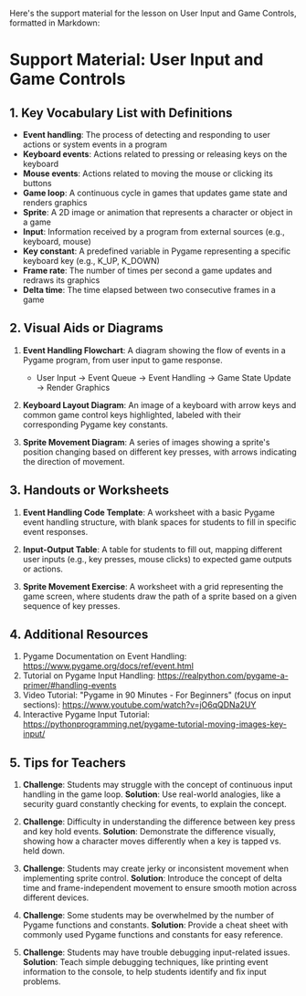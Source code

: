 Here's the support material for the lesson on User Input and Game Controls, formatted in Markdown:

# Support Material: User Input and Game Controls

## 1. Key Vocabulary List with Definitions

- **Event handling**: The process of detecting and responding to user actions or system events in a program
- **Keyboard events**: Actions related to pressing or releasing keys on the keyboard
- **Mouse events**: Actions related to moving the mouse or clicking its buttons
- **Game loop**: A continuous cycle in games that updates game state and renders graphics
- **Sprite**: A 2D image or animation that represents a character or object in a game
- **Input**: Information received by a program from external sources (e.g., keyboard, mouse)
- **Key constant**: A predefined variable in Pygame representing a specific keyboard key (e.g., K_UP, K_DOWN)
- **Frame rate**: The number of times per second a game updates and redraws its graphics
- **Delta time**: The time elapsed between two consecutive frames in a game

## 2. Visual Aids or Diagrams

1. **Event Handling Flowchart**: A diagram showing the flow of events in a Pygame program, from user input to game response.
   - User Input → Event Queue → Event Handling → Game State Update → Render Graphics

2. **Keyboard Layout Diagram**: An image of a keyboard with arrow keys and common game control keys highlighted, labeled with their corresponding Pygame key constants.

3. **Sprite Movement Diagram**: A series of images showing a sprite's position changing based on different key presses, with arrows indicating the direction of movement.

## 3. Handouts or Worksheets

1. **Event Handling Code Template**: A worksheet with a basic Pygame event handling structure, with blank spaces for students to fill in specific event responses.

2. **Input-Output Table**: A table for students to fill out, mapping different user inputs (e.g., key presses, mouse clicks) to expected game outputs or actions.

3. **Sprite Movement Exercise**: A worksheet with a grid representing the game screen, where students draw the path of a sprite based on a given sequence of key presses.

## 4. Additional Resources

1. Pygame Documentation on Event Handling: https://www.pygame.org/docs/ref/event.html
2. Tutorial on Pygame Input Handling: https://realpython.com/pygame-a-primer/#handling-events
3. Video Tutorial: "Pygame in 90 Minutes - For Beginners" (focus on input sections): https://www.youtube.com/watch?v=jO6qQDNa2UY
4. Interactive Pygame Input Tutorial: https://pythonprogramming.net/pygame-tutorial-moving-images-key-input/

## 5. Tips for Teachers

1. **Challenge**: Students may struggle with the concept of continuous input handling in the game loop.
   **Solution**: Use real-world analogies, like a security guard constantly checking for events, to explain the concept.

2. **Challenge**: Difficulty in understanding the difference between key press and key hold events.
   **Solution**: Demonstrate the difference visually, showing how a character moves differently when a key is tapped vs. held down.

3. **Challenge**: Students may create jerky or inconsistent movement when implementing sprite control.
   **Solution**: Introduce the concept of delta time and frame-independent movement to ensure smooth motion across different devices.

4. **Challenge**: Some students may be overwhelmed by the number of Pygame functions and constants.
   **Solution**: Provide a cheat sheet with commonly used Pygame functions and constants for easy reference.

5. **Challenge**: Students may have trouble debugging input-related issues.
   **Solution**: Teach simple debugging techniques, like printing event information to the console, to help students identify and fix input problems.